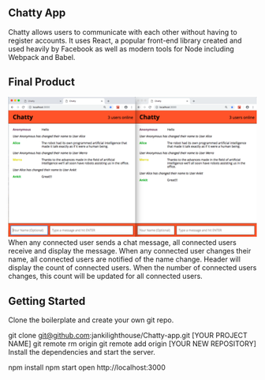## Chatty App
Chatty allows users to communicate with each other without having to register accounts. It uses React, a popular front-end library created and used heavily by Facebook as well as modern tools for Node including Webpack and Babel.

## Final Product
!["Screenshot of chatty-app"](https://github.com/jankilighthouse/Chatty-app/blob/master/docs/chatty-app.png?raw=true)
When any connected user sends a chat message, all connected users receive and display the message.
When any connected user changes their name, all connected users are notified of the name change.
Header will display the count of connected users.
When the number of connected users changes, this count will be updated for all connected users.


## Getting Started
Clone the boilerplate and create your own git repo.

git clone git@github.com:jankilighthouse/Chatty-app.git [YOUR PROJECT NAME]
git remote rm origin
git remote add origin [YOUR NEW REPOSITORY]
Install the dependencies and start the server.

npm install
npm start
open http://localhost:3000

